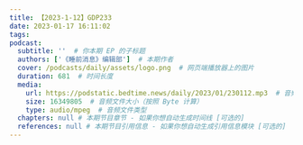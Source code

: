 ```yaml
---
title: 【2023-1-12】GDP233
date: 2023-01-17 16:11:02
tags:
podcast:
  subtitle: ''  # 你本期 EP 的子标题
  authors: ['《睡前消息》编辑部']  # 本期作者
  cover: /podcasts/daily/assets/logo.png  # 网页端播放器上的图片
  duration: 681  # 时间长度
  media:
    url: https://podstatic.bedtime.news/daily/2023/01/230112.mp3  # 音频文件
    size: 16349805  # 音频文件大小（按照 Byte 计算）
    type: audio/mpeg  # 音频文件类型
  chapters: null # 本期节目章节 - 如果你想自动生成时间线 [可选的]
  references: null # 本期节目引用信息 - 如果你想自动生成引用信息模块 [可选的]
---
```

